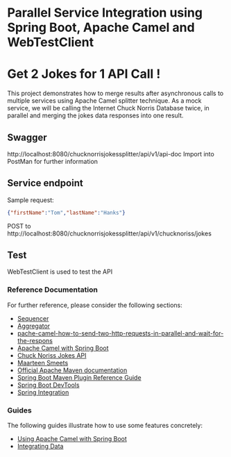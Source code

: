 # Parallel Service Integration using Spring Boot, Apache Camel and WebTestClient
# Get 2 Jokes for 1 API Call !
This project demonstrates how to merge results after asynchronous calls to multiple services using Apache Camel splitter technique.
As a mock service, we will be calling the Internet Chuck Norris Database twice, in parallel and merging the jokes data responses into one result.


## Swagger 
http://localhost:8080/chucknorrisjokessplitter/api/v1/api-doc
Import into PostMan for further information

## Service endpoint
Sample request:
```json
{"firstName":"Tom","lastName":"Hanks"}
```
POST to http://localhost:8080/chucknorrisjokessplitter/api/v1/chucknoriss/jokes

## Test
WebTestClient is used to test the API

### Reference Documentation
For further reference, please consider the following sections:

* [Sequencer](https://www.enterpriseintegrationpatterns.com/patterns/messaging/Sequencer.html)
* [Aggregator](https://www.enterpriseintegrationpatterns.com/patterns/messaging/Aggregator.html)
* [pache-camel-how-to-send-two-http-requests-in-parallel-and-wait-for-the-respons](https://stackoverflow.com/questions/37388376/apache-camel-how-to-send-two-http-requests-in-parallel-and-wait-for-the-respons/37411289#37411289)
* [Apache Camel with Spring Boot](https://www.baeldung.com/apache-camel-spring-boot)
* [Chuck Noriss Jokes API](http://www.icndb.com/api/)
* [Maarteen Smeets](https://technology.amis.nl/2019/08/09/apache-camel-and-spring-boot-calling-multiple-services-in-parallel-and-merging-results/)
* [Official Apache Maven documentation](https://maven.apache.org/guides/index.html)
* [Spring Boot Maven Plugin Reference Guide](https://docs.spring.io/spring-boot/docs/2.1.7.RELEASE/maven-plugin/)
* [Spring Boot DevTools](https://docs.spring.io/spring-boot/docs/{bootVersion}/reference/htmlsingle/#using-boot-devtools)
* [Spring Integration](https://docs.spring.io/spring-boot/docs/{bootVersion}/reference/htmlsingle/#boot-features-integration)

### Guides
The following guides illustrate how to use some features concretely:

* [Using Apache Camel with Spring Boot](https://camel.apache.org/spring-boot)
* [Integrating Data](https://spring.io/guides/gs/integration/)



